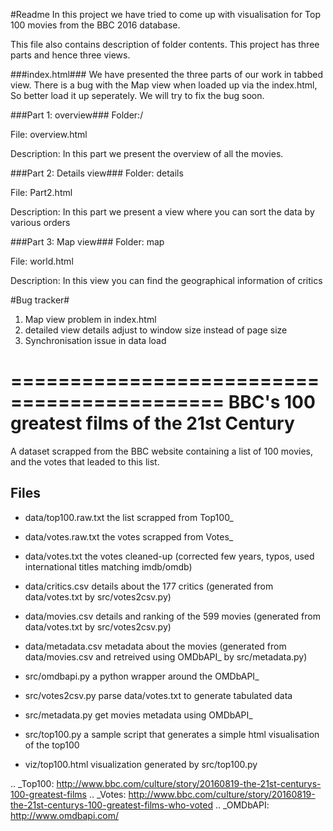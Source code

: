 #Readme
In this project we have tried to come up with visualisation for Top 100 movies from the BBC 2016 database.

This file also contains description of folder contents.
This project has three parts and hence three views.

###index.html###
We have presented the three parts of our work in tabbed view. There is a bug with the Map view when loaded up via the index.html, So better load it up seperately. We will try to fix the bug soon.

###Part 1: overview###
Folder:/

File: overview.html

Description: In this part we present the overview of all the movies.

###Part 2: Details view###
Folder: details

File: Part2.html

Description: In this part we present a view where you can sort the data by various orders

###Part 3: Map view###
Folder: map

File: world.html

Description: In this view you can find the geographical information of critics

#Bug tracker#
1. Map view problem in index.html
2. detailed view details adjust to window size instead of page size
3. Synchronisation issue in data load




============================================
BBC's 100 greatest films of the 21st Century
============================================

A dataset scrapped from the BBC website containing a list of 100 movies, and the votes that leaded to this list.


Files
-----

- data/top100.raw.txt the list scrapped from Top100_
- data/votes.raw.txt  the votes scrapped from Votes_
- data/votes.txt      the votes cleaned-up (corrected few years, typos, used international titles matching imdb/omdb)
- data/critics.csv    details about the 177 critics (generated from data/votes.txt by src/votes2csv.py)
- data/movies.csv     details and ranking of the 599 movies (generated from data/votes.txt by src/votes2csv.py)
- data/metadata.csv   metadata about the movies (generated from data/movies.csv and retreived using OMDbAPI_ by src/metadata.py)

- src/omdbapi.py      a python wrapper around the OMDbAPI_
- src/votes2csv.py    parse data/votes.txt to generate tabulated data
- src/metadata.py     get movies metadata using OMDbAPI_
- src/top100.py       a sample script that generates a simple html visualisation of the top100

- viz/top100.html     visualization generated by src/top100.py



.. _Top100: http://www.bbc.com/culture/story/20160819-the-21st-centurys-100-greatest-films
.. _Votes:  http://www.bbc.com/culture/story/20160819-the-21st-centurys-100-greatest-films-who-voted
.. _OMDbAPI:   http://www.omdbapi.com/



